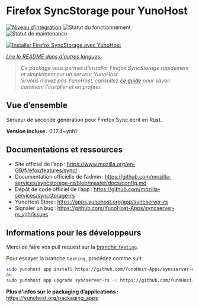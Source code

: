 <!--
Nota bene : ce README est automatiquement généré par <https://github.com/YunoHost/apps/tree/master/tools/readme_generator>
Il NE doit PAS être modifié à la main.
-->

# Firefox SyncStorage pour YunoHost

[![Niveau d’intégration](https://dash.yunohost.org/integration/syncserver-rs.svg)](https://ci-apps.yunohost.org/ci/apps/syncserver-rs/) ![Statut du fonctionnement](https://ci-apps.yunohost.org/ci/badges/syncserver-rs.status.svg) ![Statut de maintenance](https://ci-apps.yunohost.org/ci/badges/syncserver-rs.maintain.svg)

[![Installer Firefox SyncStorage avec YunoHost](https://install-app.yunohost.org/install-with-yunohost.svg)](https://install-app.yunohost.org/?app=syncserver-rs)

*[Lire le README dans d'autres langues.](./ALL_README.md)*

> *Ce package vous permet d’installer Firefox SyncStorage rapidement et simplement sur un serveur YunoHost.*  
> *Si vous n’avez pas YunoHost, consultez [ce guide](https://yunohost.org/install) pour savoir comment l’installer et en profiter.*

## Vue d’ensemble

Serveur de seconde génération pour Firefox Sync écrit en Rust.

**Version incluse :** 0.17.4~ynh1
## Documentations et ressources

- Site officiel de l’app : <https://www.mozilla.org/en-GB/firefox/features/sync/>
- Documentation officielle de l’admin : <https://github.com/mozilla-services/syncstorage-rs/blob/master/docs/config.md>
- Dépôt de code officiel de l’app : <https://github.com/mozilla-services/syncstorage-rs>
- YunoHost Store : <https://apps.yunohost.org/app/syncserver-rs>
- Signaler un bug : <https://github.com/YunoHost-Apps/syncserver-rs_ynh/issues>

## Informations pour les développeurs

Merci de faire vos pull request sur la [branche `testing`](https://github.com/YunoHost-Apps/syncserver-rs_ynh/tree/testing).

Pour essayer la branche `testing`, procédez comme suit :

```bash
sudo yunohost app install https://github.com/YunoHost-Apps/syncserver-rs_ynh/tree/testing --debug
ou
sudo yunohost app upgrade syncserver-rs -u https://github.com/YunoHost-Apps/syncserver-rs_ynh/tree/testing --debug
```

**Plus d’infos sur le packaging d’applications :** <https://yunohost.org/packaging_apps>
